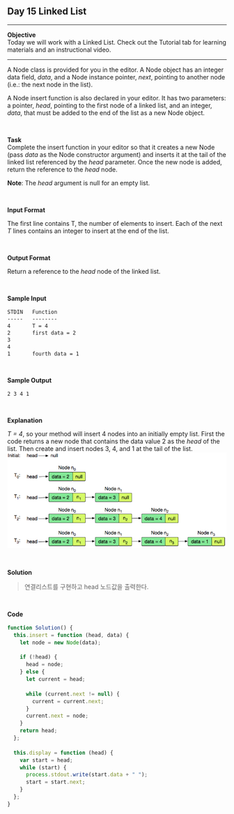 ## Day 15 Linked List

---

**Objective**  
Today we will work with a Linked List. Check out the Tutorial tab for learning materials and an instructional video.

---

A Node class is provided for you in the editor. A Node object has an integer data field, _data_, and a Node instance pointer, _next_, pointing to another node (i.e.: the next node in the list).

A Node insert function is also declared in your editor. It has two parameters: a pointer, _head_, pointing to the first node of a linked list, and an integer, _data_, that must be added to the end of the list as a new Node object.

<br />

**Task**  
Complete the insert function in your editor so that it creates a new Node (pass _data_ as the Node constructor argument) and inserts it at the tail of the linked list referenced by the _head_ parameter. Once the new node is added, return the reference to the _head_ node.

**Note**: The _head_ argument is null for an empty list.

<br />

**Input Format**

The first line contains T, the number of elements to insert.
Each of the next _T_ lines contains an integer to insert at the end of the list.

<br />

**Output Format**

Return a reference to the _head_ node of the linked list.

<br />

**Sample Input**

```
STDIN   Function
-----   --------
4       T = 4
2       first data = 2
3
4
1       fourth data = 1
```

<br />

**Sample Output**

```
2 3 4 1
```

<br />

**Explanation**

_T = 4_, so your method will insert 4 nodes into an initially empty list.
First the code returns a new node that contains the data value 2 as the _head_ of the list. Then create and insert nodes 3, 4, and 1 at the tail of the list.
![list.png](../image/list.png)

<br />

**Solution**

> 연결리스트를 구현하고 head 노드값을 출력한다.

<br />

**Code**

```javascript
function Solution() {
  this.insert = function (head, data) {
    let node = new Node(data);

    if (!head) {
      head = node;
    } else {
      let current = head;

      while (current.next != null) {
        current = current.next;
      }
      current.next = node;
    }
    return head;
  };

  this.display = function (head) {
    var start = head;
    while (start) {
      process.stdout.write(start.data + " ");
      start = start.next;
    }
  };
}
```
